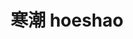 ---
layout: post
title: 寒潮 hoeshao 
tags:
pinyin: 
  - hoeshao #上海话拼音。无需标注阴平，无需因变调留空格。 
  - hanchao #汉语拼音。无需标注普通话四声。
keyword: 
---
